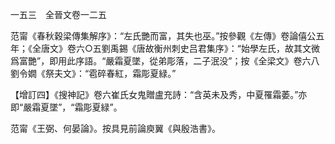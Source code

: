 一五三　全晉文卷一二五

范甯《春秋穀梁傳集解序》：“左氏艷而富，其失也巫。”按參觀《左傳》卷論僖公五年；《全唐文》卷六○五劉禹錫《唐故衡州刺史吕君集序》：“始學左氏，故其文微爲富艷”，即用此序語。“嚴霜夏墜，從弟彫落，二子泯没”；按《全梁文》卷六八劉令嫺《祭夫文》：“雹碎春紅，霜彫夏緑。”

【增訂四】《搜神記》卷六崔氏女鬼贈盧充詩：“含英未及秀，中夏罹霜萎。”亦即“嚴霜夏墜”，“霜彫夏緑”。

范甯《王弼、何晏論》。按具見前論庾翼《與殷浩書》。